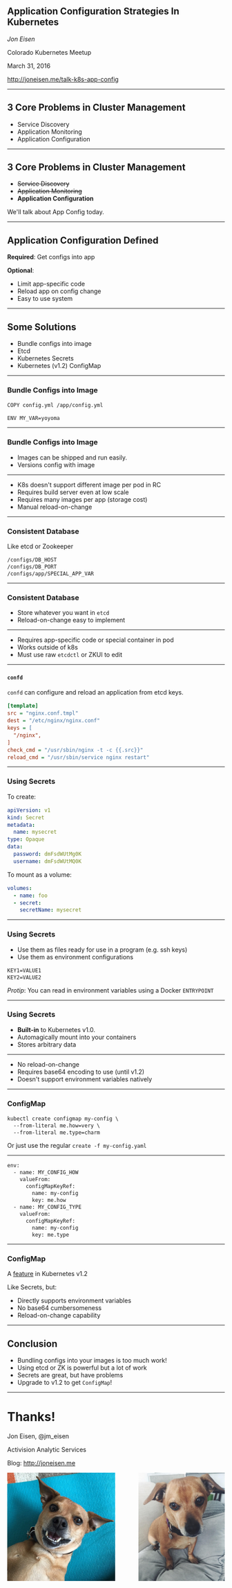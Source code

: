 ## Application Configuration Strategies In Kubernetes

_Jon Eisen_

Colorado Kubernetes Meetup

March 31, 2016

http://joneisen.me/talk-k8s-app-config

----

## 3 Core Problems in Cluster Management

- Service Discovery
- Application Monitoring
- Application Configuration

----

## 3 Core Problems in Cluster Management

- <span style="text-decoration:line-through">Service Discovery</span>
- <span style="text-decoration:line-through">Application Monitoring</span>
- **Application Configuration**

We'll talk about App Config today.

----

## Application Configuration Defined

**Required**: Get configs into app

**Optional**:

- Limit app-specific code
- Reload app on config change
- Easy to use system

----

## Some Solutions

- Bundle configs into image
- Etcd
- Kubernetes Secrets
- Kubernetes (v1.2) ConfigMap

----

### Bundle Configs into Image

```
COPY config.yml /app/config.yml
```
```
ENV MY_VAR=yoyoma
```

____


### Bundle Configs into Image

- Images can be shipped and run easily.
- Versions config with image

---

- K8s doesn't support different image per pod in RC
- Requires build server even at low scale
- Requires many images per app (storage cost)
- Manual reload-on-change

----

### Consistent Database

Like etcd or Zookeeper

```
/configs/DB_HOST
/configs/DB_PORT
/configs/app/SPECIAL_APP_VAR
```

____

### Consistent Database

- Store whatever you want in `etcd`
- Reload-on-change easy to implement

---

- Requires app-specific code or special container in pod
- Works outside of k8s
- Must use raw `etcdctl` or ZKUI to edit

____

#### `confd`

`confd` can configure and reload an application from etcd keys.

```ini
[template]
src = "nginx.conf.tmpl"
dest = "/etc/nginx/nginx.conf"
keys = [
  "/nginx",
]
check_cmd = "/usr/sbin/nginx -t -c {{.src}}"
reload_cmd = "/usr/sbin/service nginx restart"
```

----

### Using Secrets

To create:
```yaml
apiVersion: v1
kind: Secret
metadata:
  name: mysecret
type: Opaque
data:
  password: dmFsdWUtMg0K
  username: dmFsdWUtMQ0K
```

To mount as a volume:
```yaml
volumes:
  - name: foo
  - secret:
    secretName: mysecret
```
____


### Using Secrets

- Use them as files ready for use in a program (e.g. ssh keys)
- Use them as environment configurations

```
KEY1=VALUE1
KEY2=VALUE2
```

*Protip*: You can read in environment variables using a Docker `ENTRYPOINT`

____

### Using Secrets

- **Built-in** to Kubernetes v1.0.
- Automagically mount into your containers
- Stores arbitrary data

---

- No reload-on-change
- Requires base64 encoding to use (until v1.2)
- Doesn't support environment variables natively

----

### ConfigMap

```
kubectl create configmap my-config \
  --from-literal me.how=very \
  --from-literal me.type=charm
```

Or just use the regular `create -f my-config.yaml`

---

```
env:
  - name: MY_CONFIG_HOW
    valueFrom:
      configMapKeyRef:
        name: my-config
        key: me.how
  - name: MY_CONFIG_TYPE
    valueFrom:
      configMapKeyRef:
        name: my-config
        key: me.type
```
____


### ConfigMap

A [feature](http://kubernetes.io/docs/user-guide/configmap/) in Kubernetes v1.2

Like Secrets, but:

- Directly supports environment variables
- No base64 cumbersomeness
- Reload-on-change capability

----

## Conclusion

- Bundling configs into your images is too much work!
- Using etcd or ZK is powerful but a lot of work
- Secrets are great, but have problems
- Upgrade to v1.2 to get `ConfigMap`!

----

# Thanks!

Jon Eisen, @jm_eisen

Activision Analytic Services

Blog: http://joneisen.me


<img src="img/tyson-yoga.jpg" style="float:left" height="250px">
<img src="img/tyson-love.jpg" style="float:right" height="250px">
